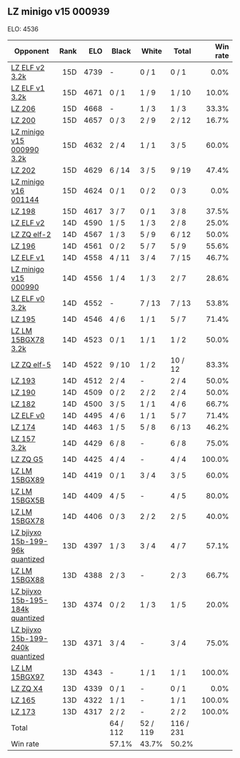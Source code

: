 ## LZ minigo v15 000939 ##

ELO: 4536

Opponent | Rank | ELO | Black | White | Total | Win rate
---------|-----:|----:|-------|-------|-------|-------:
[LZ ELF v2 3.2k](LZ%20ELF%20v2%203.2k.md) | 15D | 4739 | - | 0 / 1 | 0 / 1 | 0.0%
[LZ ELF v1 3.2k](LZ%20ELF%20v1%203.2k.md) | 15D | 4671 | 0 / 1 | 1 / 9 | 1 / 10 | 10.0%
[LZ 206](LZ%20206.md) | 15D | 4668 | - | 1 / 3 | 1 / 3 | 33.3%
[LZ 200](LZ%20200.md) | 15D | 4657 | 0 / 3 | 2 / 9 | 2 / 12 | 16.7%
[LZ minigo v15 000990 3.2k](LZ%20minigo%20v15%20000990%203.2k.md) | 15D | 4632 | 2 / 4 | 1 / 1 | 3 / 5 | 60.0%
[LZ 202](LZ%20202.md) | 15D | 4629 | 6 / 14 | 3 / 5 | 9 / 19 | 47.4%
[LZ minigo v16 001144](LZ%20minigo%20v16%20001144.md) | 15D | 4624 | 0 / 1 | 0 / 2 | 0 / 3 | 0.0%
[LZ 198](LZ%20198.md) | 15D | 4617 | 3 / 7 | 0 / 1 | 3 / 8 | 37.5%
[LZ ELF v2](LZ%20ELF%20v2.md) | 14D | 4590 | 1 / 5 | 1 / 3 | 2 / 8 | 25.0%
[LZ ZQ elf-2](LZ%20ZQ%20elf-2.md) | 14D | 4567 | 1 / 3 | 5 / 9 | 6 / 12 | 50.0%
[LZ 196](LZ%20196.md) | 14D | 4561 | 0 / 2 | 5 / 7 | 5 / 9 | 55.6%
[LZ ELF v1](LZ%20ELF%20v1.md) | 14D | 4558 | 4 / 11 | 3 / 4 | 7 / 15 | 46.7%
[LZ minigo v15 000990](LZ%20minigo%20v15%20000990.md) | 14D | 4556 | 1 / 4 | 1 / 3 | 2 / 7 | 28.6%
[LZ ELF v0 3.2k](LZ%20ELF%20v0%203.2k.md) | 14D | 4552 | - | 7 / 13 | 7 / 13 | 53.8%
[LZ 195](LZ%20195.md) | 14D | 4546 | 4 / 6 | 1 / 1 | 5 / 7 | 71.4%
[LZ LM 15BGX78 3.2k](LZ%20LM%2015BGX78%203.2k.md) | 14D | 4523 | 0 / 1 | 1 / 1 | 1 / 2 | 50.0%
[LZ ZQ elf-5](LZ%20ZQ%20elf-5.md) | 14D | 4522 | 9 / 10 | 1 / 2 | 10 / 12 | 83.3%
[LZ 193](LZ%20193.md) | 14D | 4512 | 2 / 4 | - | 2 / 4 | 50.0%
[LZ 190](LZ%20190.md) | 14D | 4509 | 0 / 2 | 2 / 2 | 2 / 4 | 50.0%
[LZ 182](LZ%20182.md) | 14D | 4500 | 3 / 5 | 1 / 1 | 4 / 6 | 66.7%
[LZ ELF v0](LZ%20ELF%20v0.md) | 14D | 4495 | 4 / 6 | 1 / 1 | 5 / 7 | 71.4%
[LZ 174](LZ%20174.md) | 14D | 4463 | 1 / 5 | 5 / 8 | 6 / 13 | 46.2%
[LZ 157 3.2k](LZ%20157%203.2k.md) | 14D | 4429 | 6 / 8 | - | 6 / 8 | 75.0%
[LZ ZQ G5](LZ%20ZQ%20G5.md) | 14D | 4425 | 4 / 4 | - | 4 / 4 | 100.0%
[LZ LM 15BGX89](LZ%20LM%2015BGX89.md) | 14D | 4419 | 0 / 1 | 3 / 4 | 3 / 5 | 60.0%
[LZ LM 15BGX5B](LZ%20LM%2015BGX5B.md) | 14D | 4409 | 4 / 5 | - | 4 / 5 | 80.0%
[LZ LM 15BGX78](LZ%20LM%2015BGX78.md) | 14D | 4406 | 0 / 3 | 2 / 2 | 2 / 5 | 40.0%
[LZ bjiyxo 15b-199-96k quantized](LZ%20bjiyxo%2015b-199-96k%20quantized.md) | 13D | 4397 | 1 / 3 | 3 / 4 | 4 / 7 | 57.1%
[LZ LM 15BGX88](LZ%20LM%2015BGX88.md) | 13D | 4388 | 2 / 3 | - | 2 / 3 | 66.7%
[LZ bjiyxo 15b-195-184k quantized](LZ%20bjiyxo%2015b-195-184k%20quantized.md) | 13D | 4374 | 0 / 2 | 1 / 3 | 1 / 5 | 20.0%
[LZ bjiyxo 15b-199-240k quantized](LZ%20bjiyxo%2015b-199-240k%20quantized.md) | 13D | 4371 | 3 / 4 | - | 3 / 4 | 75.0%
[LZ LM 15BGX97](LZ%20LM%2015BGX97.md) | 13D | 4343 | - | 1 / 1 | 1 / 1 | 100.0%
[LZ ZQ X4](LZ%20ZQ%20X4.md) | 13D | 4339 | 0 / 1 | - | 0 / 1 | 0.0%
[LZ 165](LZ%20165.md) | 13D | 4322 | 1 / 1 | - | 1 / 1 | 100.0%
[LZ 173](LZ%20173.md) | 13D | 4317 | 2 / 2 | - | 2 / 2 | 100.0%
Total | | | 64 / 112 | 52 / 119 | 116 / 231 | 
Win rate| | | 57.1% | 43.7% | 50.2% | 
